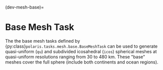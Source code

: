 (dev-mesh-base)=

# Base Mesh Task

The the base mesh tasks defined by {py:class}`polaris.tasks.mesh.base.BaseMeshTask`
can be used to generate quasi-uniform (`qu`) and subdivided icosahedral
(`icos`) spherical meshes at quasi-uniform resolutions ranging from 30 to 480
km.  These "base" meshes cover the full sphere (include both continents and
ocean regions).

